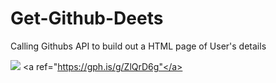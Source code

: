 # Get-Github-Deets
Calling Githubs API to build out a HTML page of User's details

![](githubDeets.gif) 
<a ref="https://gph.is/g/ZlQrD6g"</a>
        
